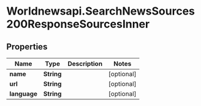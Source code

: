 # Worldnewsapi.SearchNewsSources200ResponseSourcesInner

## Properties

Name | Type | Description | Notes
------------ | ------------- | ------------- | -------------
**name** | **String** |  | [optional] 
**url** | **String** |  | [optional] 
**language** | **String** |  | [optional] 



